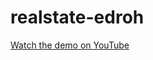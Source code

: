# realstate-edroh
 [Watch the demo on YouTube](https://www.youtube.com/watch?v=X1zCAPLvMtw&t=4833s)
